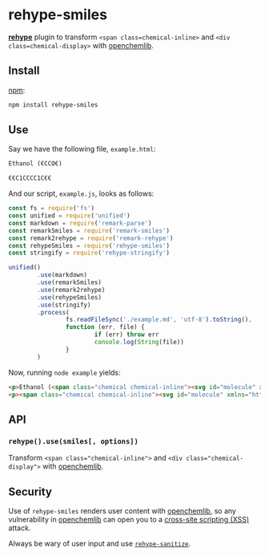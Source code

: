 # rehype-smiles

[**rehype**][rehype] plugin to transform `<span class=chemical-inline>` and
`<div class=chemical-display>` with [openchemlib](https://github.com/cheminfo/openchemlib-js).

## Install

[npm][]:

```sh
npm install rehype-smiles
```

## Use

Say we have the following file, `example.html`:


```markdown
Ethanol (€CCO€)

€€C1CCCC1C€€
```

And our script, `example.js`, looks as follows:

```js
const fs = require('fs')
const unified = require('unified')
const markdown = require('remark-parse')
const remarkSmiles = require('remark-smiles')
const remark2rehype = require('remark-rehype')
const rehypeSmiles = require('rehype-smiles')
const stringify = require('rehype-stringify')

unified()
        .use(markdown)
        .use(remarkSmiles)
        .use(remark2rehype)
        .use(rehypeSmiles)
        .use(stringify)
        .process(
                fs.readFileSync('./example.md', 'utf-8').toString(),
                function (err, file) {
                        if (err) throw err
                        console.log(String(file))
                }
        )
```

Now, running `node example` yields:

```html
<p>Ethanol (<span class="chemical chemical-inline"><svg id="molecule" xmlns="http://www.w3.org/2000/svg" version="1.1" width="63px" height="30px" viewBox="3 -5 63 30">   <style> #molecule { pointer-events:none; } #molecule .event  { pointer-events:all; } line { stroke-linecap:round; } polygon { stroke-linejoin:round; } </style>   <text x="19.46" y="16.1" font-family=" Helvetica" font-size="12" fill="rgb(255,13,13)">O</text>   <text x="10.8" y="16.1" font-family=" Helvetica" font-size="12" fill="rgb(255,13,13)">H</text>   <line x1="59.06" y1="12.1" x2="41.6" y2="2.02" stroke="rgb(0,0,0)" stroke-width="1.21"></line>   <line x1="41.6" y1="2.02" x2="29.8" y2="8.83" stroke="rgb(0,0,0)" stroke-width="1.21"></line>   <line id="molecule:Bond:0" class="event" x1="59.06" y1="12.1" x2="41.6" y2="2.02" stroke-width="8" opacity="0"></line>   <line id="molecule:Bond:1" class="event" x1="41.6" y1="2.02" x2="24.13" y2="12.1" stroke-width="8" opacity="0"></line>   <circle id="molecule:Atom:0" class="event" cx="59.06" cy="12.1" r="8" opacity="0"></circle>   <circle id="molecule:Atom:1" class="event" cx="41.6" cy="2.02" r="8" opacity="0"></circle>   <circle id="molecule:Atom:2" class="event" cx="24.13" cy="12.1" r="8" opacity="0"></circle> </svg></span>)</p>
<p><span class="chemical chemical-inline"><svg id="molecule" xmlns="http://www.w3.org/2000/svg" version="1.1" width="74px" height="56px" viewBox="12 6 74 56">   <style> #molecule { pointer-events:none; } #molecule .event  { pointer-events:all; } line { stroke-linecap:round; } polygon { stroke-linejoin:round; } </style>   <line x1="62.3" y1="52.24" x2="78.36" y2="34.4" stroke="rgb(0,0,0)" stroke-width="1.44"></line>   <line x1="78.36" y1="34.4" x2="66.36" y2="13.62" stroke="rgb(0,0,0)" stroke-width="1.44"></line>   <line x1="66.36" y1="13.62" x2="42.88" y2="18.61" stroke="rgb(0,0,0)" stroke-width="1.44"></line>   <line x1="42.88" y1="18.61" x2="40.37" y2="42.48" stroke="rgb(0,0,0)" stroke-width="1.44"></line>   <line x1="62.3" y1="52.24" x2="40.37" y2="42.48" stroke="rgb(0,0,0)" stroke-width="1.44"></line>   <line x1="40.37" y1="42.48" x2="19.59" y2="54.48" stroke="rgb(0,0,0)" stroke-width="1.44"></line>   <line id="molecule:Bond:0" class="event" x1="62.3" y1="52.24" x2="78.36" y2="34.4" stroke-width="8" opacity="0"></line>   <line id="molecule:Bond:1" class="event" x1="78.36" y1="34.4" x2="66.36" y2="13.62" stroke-width="8" opacity="0"></line>   <line id="molecule:Bond:2" class="event" x1="66.36" y1="13.62" x2="42.88" y2="18.61" stroke-width="8" opacity="0"></line>   <line id="molecule:Bond:3" class="event" x1="42.88" y1="18.61" x2="40.37" y2="42.48" stroke-width="8" opacity="0"></line>   <line id="molecule:Bond:4" class="event" x1="62.3" y1="52.24" x2="40.37" y2="42.48" stroke-width="8" opacity="0"></line>   <line id="molecule:Bond:5" class="event" x1="40.37" y1="42.48" x2="19.59" y2="54.48" stroke-width="8" opacity="0"></line>   <circle id="molecule:Atom:0" class="event" cx="62.3" cy="52.24" r="8" opacity="0"></circle>   <circle id="molecule:Atom:1" class="event" cx="78.36" cy="34.4" r="8" opacity="0"></circle>   <circle id="molecule:Atom:2" class="event" cx="66.36" cy="13.62" r="8" opacity="0"></circle>   <circle id="molecule:Atom:3" class="event" cx="42.88" cy="18.61" r="8" opacity="0"></circle>   <circle id="molecule:Atom:4" class="event" cx="40.37" cy="42.48" r="8" opacity="0"></circle>   <circle id="molecule:Atom:5" class="event" cx="19.59" cy="54.48" r="8" opacity="0"></circle> </svg></span></p>
```


## API

### `rehype().use(smiles[, options])`

Transform `<span class="chemical-inline">` and `<div class="chemical-display">` with [openchemlib](https://github.com/cheminfo/openchemlib-js).

## Security

Use of `rehype-smiles` renders user content with [openchemlib](https://github.com/cheminfo/openchemlib-js), so any vulnerability
in [openchemlib](https://github.com/cheminfo/openchemlib-js) can open you to a [cross-site scripting (XSS)][xss] attack.

Always be wary of user input and use [`rehype-sanitize`][rehype-sanitize].

<!-- Definitions -->

[npm]: https://docs.npmjs.com/cli/install

[rehype]: https://github.com/rehypejs/rehype

[xss]: https://en.wikipedia.org/wiki/Cross-site_scripting

[rehype-sanitize]: https://github.com/rehypejs/rehype-sanitize
